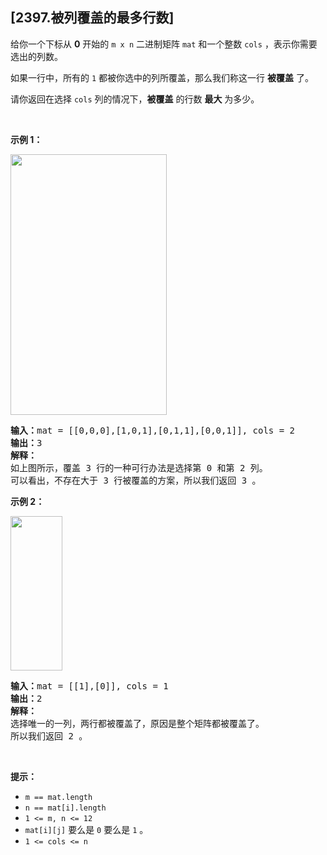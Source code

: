 ## [2397.被列覆盖的最多行数]
<p>给你一个下标从 <strong>0</strong>&nbsp;开始的&nbsp;<code>m x n</code>&nbsp;二进制矩阵&nbsp;<code>mat</code>&nbsp;和一个整数&nbsp;<code>cols</code>&nbsp;，表示你需要选出的列数。</p>

<p>如果一行中，所有的 <code>1</code> 都被你选中的列所覆盖，那么我们称这一行 <strong>被覆盖</strong>&nbsp;了。</p>

<p>请你返回在选择 <code>cols</code>&nbsp;列的情况下，<strong>被覆盖</strong>&nbsp;的行数 <strong>最大</strong>&nbsp;为多少。</p>

<p>&nbsp;</p>

<p><strong>示例 1：</strong></p>

<p><strong><img alt="" src="https://assets.leetcode.com/uploads/2022/07/14/rowscovered.png" style="width: 250px; height: 417px;"></strong></p>

<pre><b>输入：</b>mat = [[0,0,0],[1,0,1],[0,1,1],[0,0,1]], cols = 2
<b>输出：</b>3
<strong>解释：</strong>
如上图所示，覆盖 3 行的一种可行办法是选择第 0 和第 2 列。
可以看出，不存在大于 3 行被覆盖的方案，所以我们返回 3 。
</pre>

<p><strong>示例 2：</strong></p>

<p><strong><img alt="" src="https://assets.leetcode.com/uploads/2022/07/14/rowscovered2.png" style="width: 83px; height: 247px;"></strong></p>

<pre><b>输入：</b>mat = [[1],[0]], cols = 1
<b>输出：</b>2
<strong>解释：</strong>
选择唯一的一列，两行都被覆盖了，原因是整个矩阵都被覆盖了。
所以我们返回 2 。
</pre>

<p>&nbsp;</p>

<p><strong>提示：</strong></p>

<ul>
	<li><code>m == mat.length</code></li>
	<li><code>n == mat[i].length</code></li>
	<li><code>1 &lt;= m, n &lt;= 12</code></li>
	<li><code>mat[i][j]</code>&nbsp;要么是&nbsp;<code>0</code>&nbsp;要么是&nbsp;<code>1</code>&nbsp;。</li>
	<li><code>1 &lt;= cols &lt;= n</code></li>
</ul>
